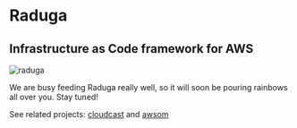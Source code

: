# Raduga
## Infrastructure as Code framework for AWS

![raduga](http://tuxpiperweb.s3.amazonaws.com/raduga.jpg)

We are busy feeding Raduga really well, so it will soon be pouring rainbows all over you. Stay tuned!

See related projects: [cloudcast](https://github.com/tuxpiper/cloudcast) and [awsom](https://github.com/tuxpiper/awsom)

